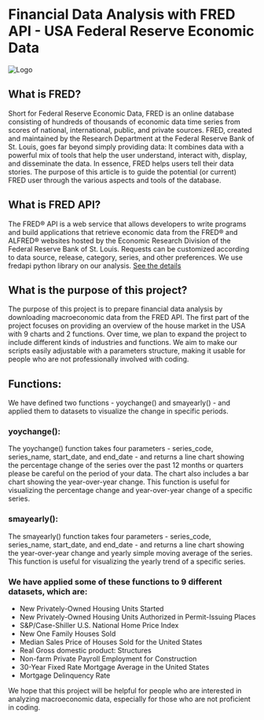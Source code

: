 
# Financial Data Analysis with FRED API - USA Federal Reserve Economic Data

![Logo](https://miro.medium.com/max/727/1*ZTdpdH5Q1HPR5OO7PZIWpA.jpeg)

## What is FRED? 

Short for Federal Reserve Economic Data, FRED is an online database consisting of hundreds of thousands of economic data time series from scores of national, international, public, and private sources. FRED, created and maintained by the Research Department at the Federal Reserve Bank of St. Louis, goes far beyond simply providing data: It combines data with a powerful mix of tools that help the user understand, interact with, display, and disseminate the data. In essence, FRED helps users tell their data stories. The purpose of this article is to guide the potential (or current) FRED user through the various aspects and tools of the database.

## What is FRED API? 

The FRED® API is a web service that allows developers to write programs and build applications that retrieve economic data from the FRED® and ALFRED® websites hosted by the Economic Research Division of the Federal Reserve Bank of St. Louis. Requests can be customized according to data source, release, category, series, and other preferences. We use fredapi python library on our analysis. [See the details](https://github.com/mortada/fredapi)

## What is the purpose of this project?

The purpose of this project is to prepare financial data analysis by downloading macroeconomic data from the FRED API. The first part of the project focuses on providing an overview of the house market in the USA with 9 charts and 2 functions. Over time, we plan to expand the project to include different kinds of industries and functions. We aim to make our scripts easily adjustable with a parameters structure, making it usable for people who are not professionally involved with coding.

## Functions:

We have defined two functions - yoychange() and smayearly() - and applied them to datasets to visualize the change in specific periods.

### yoychange():

The yoychange() function takes four parameters - series_code, series_name, start_date, and end_date - and returns a line chart showing the percentage change of the series over the past 12 months or quarters please be careful on the period of your data. The chart also includes a bar chart showing the year-over-year change. This function is useful for visualizing the percentage change and year-over-year change of a specific series.

### smayearly():

The smayearly() function takes four parameters - series_code, series_name, start_date, and end_date - and returns a line chart showing the year-over-year change and yearly simple moving average of the series. This function is useful for visualizing the yearly trend of a specific series.


### We have applied some of these functions to 9 different datasets, which are:

* New Privately-Owned Housing Units Started
* New Privately-Owned Housing Units Authorized in Permit-Issuing Places
* S&P/Case-Shiller U.S. National Home Price Index
* New One Family Houses Sold
* Median Sales Price of Houses Sold for the United States
* Real Gross domestic product: Structures
* Non-farm Private Payroll Employment for Construction
* 30-Year Fixed Rate Mortgage Average in the United States
* Mortgage Delinquency Rate

We hope that this project will be helpful for people who are interested in analyzing macroeconomic data, especially for those who are not proficient in coding.









    
